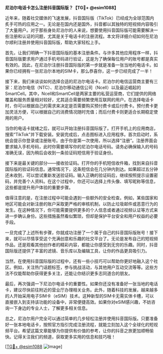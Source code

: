**尼泊尔电话卡怎么注册抖音国际版？【TG💪+ @esim1088】**

近年来，随着社交媒体的飞速发展，抖音国际版（TikTok）已经成为全球范围内炙手可热的应用之一。无论是在国内还是国外，抖音都以其独特的短视频内容吸引了大量用户。对于那些身处尼泊尔的人来说，想要使用抖音国际版可能需要解决一些注册和认证的问题，尤其是关于电话卡的注册流程。本文将详细介绍如何在尼泊尔顺利注册并使用抖音国际版，帮助大家轻松上手。

首先，让我们明确一下抖音国际版的基本注册条件。与许多其他应用程序一样，抖音国际版要求用户通过手机号码进行验证，这是为了确保每位用户的账号都是真实有效的。因此，在尼泊尔注册抖音国际版的第一步就是准备一张当地的电话卡。如果你已经拥有一张尼泊尔本地的SIM卡，那么恭喜你，这一步已经完成了一半！

接下来，我们来谈谈如何选择合适的尼泊尔电话卡。尼泊尔的电信运营商主要有三家：尼泊尔电信（NTC）、尼泊尔移动通信公司（Ncell）以及最近崛起的SmartCell。其中，Ncell和SmartCell是两家主要的私营运营商，它们提供的网络覆盖和服务质量相对较好，尤其适合需要频繁使用互联网的用户。在选择电话卡时，你可以根据自己的需求来决定是否需要购买预付费卡或后付费卡。预付费卡更加灵活方便，可以根据自己的消费情况随时充值；而后付费卡则更适合长期稳定使用的用户。

当你的电话卡就绪之后，就可以开始注册抖音国际版了。打开手机上的应用商店，搜索“TikTok”并下载安装。安装完成后，点击图标进入应用程序。首次启动时，系统会提示你登录或注册账号。由于你是第一次使用，所以选择“注册”。注册界面会要求输入手机号码，此时你需要填写你的尼泊尔电话号码。请务必确保输入的号码准确无误，因为稍后会收到一条验证码短信用于验证身份。

接下来是最关键的部分——接收验证码。打开你的手机短信收件箱，找到来自抖音国际版的验证码信息。通常情况下，这条短信会在几分钟内到达。如果超过五分钟还未收到，可以尝试重新发送验证码。输入正确的验证码后，继续按照提示设置密码，并完善个人资料。在这个过程中，你还可以选择上传头像、填写昵称等信息，这些都是提升用户体验的重要步骤。

值得注意的是，在注册过程中可能会遇到一些额外的安全检查。例如，某些国家和地区可能会对新注册的账户采取更严格的审核机制，以防止垃圾邮件或恶意行为的发生。在这种情况下，你可能需要提供更多的个人信息或者通过视频认证等方式来进一步确认身份。这些措施虽然看似繁琐，但却是保护平台安全和用户权益的必要手段。

一旦完成了上述所有步骤，你就成功注册了一个属于自己的抖音国际版账号！接下来，就可以尽情享受这个充满创意和乐趣的社交平台了。无论是发布自己的短视频作品，还是观看其他创作者的精彩内容，都能让你感受到无穷的乐趣。同时，抖音国际版还提供了丰富的滤镜、音乐库以及编辑工具，让你的作品更具吸引力。

当然，在使用抖音国际版的过程中，还有一些小技巧可以帮助你更好地融入这个社区。例如，关注热门话题标签，参与挑战活动，与其他用户互动交流等等。这些方法不仅能帮助你获得更多关注，还能让你结识更多志同道合的朋友。

最后，再次强调一下尼泊尔电话卡的重要性。如果你还没有准备好一张当地的电话卡，建议尽快前往附近的营业厅办理相关业务。此外，随着科技的发展，越来越多的人开始采用电子SIM卡（eSIM）技术。这种新型的SIM卡无需实体卡槽，可以直接嵌入到支持该功能的设备中，非常便捷高效。如果你对eSIM感兴趣，不妨咨询一下身边的专业人士，了解更多相关信息。

总之，尼泊尔用户完全可以通过简单的几步轻松注册并使用抖音国际版。只要准备好一张本地电话卡，按照官方指引完成注册流程，就能立刻加入这个全球化的短视频平台。希望这篇文章能够为你提供有价值的参考，让你的抖音之旅更加顺畅愉快。记得关注我们的频道，获取更多实用的信息和技巧哦！

[[TG💪+ @esim1088](https://t.me/s/esim1088) ![Image](https://i.postimg.cc/4NQfJmqS/Snipaste-2025-05-13-00-14-12.png)]